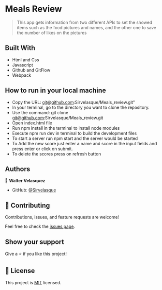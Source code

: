 # Meals Review

> This app gets information from two different APIs to set the showed items such as the food pictures and names, and the other one to save the number of likes on the pictures


## Built With

- Html and Css
- Javascript
- Github and GitFlow
- Webpack


## How to run in your local machine

- Copy the URL: git@github.com:Sirvelasque/Meals_review.git"
- In your terminal, go to the directory you want to clone the repository.
- Use the command: git clone git@github.com:Sirvelasque/Meals_review.git
- Open index.html file
- Run npm install in the terminal to install node modules
- Execute npm run dev in terminal to build the development files
- To start a server run npm start and the server would be started
- To Add the new score just enter a name and score in the input fields and press enter or click on submit.
- To delete the scores press on refresh button

## Authors

👤 **Walter Velasquez**

- GitHub: [@Sirvelasque](https://github.com/Sirvelasque)



## 🤝 Contributing

Contributions, issues, and feature requests are welcome!

Feel free to check the [issues page](../../issues/).

## Show your support

Give a ⭐️ if you like this project!



## 📝 License

This project is [MIT](./MIT.md) licensed.

